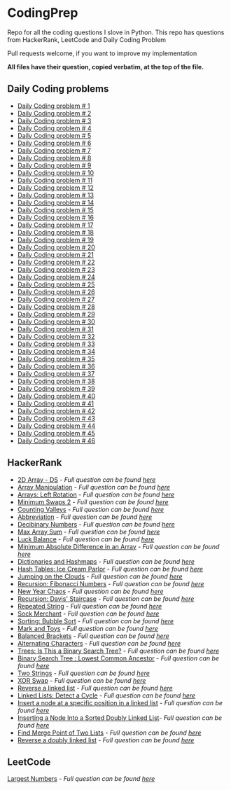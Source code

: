 # CodingPrep
Repo for all the coding questions I slove in Python.
This repo has questions from HackerRank, LeetCode and Daily Coding Problem

Pull requests welcome, if you want to improve my implementation

**All files have their question, copied verbatim, at the top of the file.**

## Daily Coding problems
- [Daily Coding problem # 1](DailyCodingProblem/1_Google_Two_Sum.py)
- [Daily Coding problem # 2](DailyCodingProblem/2_Uber_arrays_question.py)
- [Daily Coding problem # 3](DailyCodingProblem/3_Google_Serialize_BST.py)
- [Daily Coding problem # 4](DailyCodingProblem/4_Stripe_smallest_positive_number.py)
- [Daily Coding problem # 5](DailyCodingProblem/5_JaneStreet_functional_programming.py)
- [Daily Coding problem # 6](DailyCodingProblem/6_Google_XOR_linked_list.py)
- [Daily Coding problem # 7](DailyCodingProblem/7_Facebook_Decoding_porblem.py)
- [Daily Coding problem # 8](DailyCodingProblem/8_Google_Unival_trees.py)
- [Daily Coding problem # 9](DailyCodingProblem/9_Airbnb_NonAdjacent_Sum.py)
- [Daily Coding problem # 10](DailyCodingProblem/10_Apple_Job_Scheduler.py)
- [Daily Coding problem # 11](DailyCodingProblem/11_Twitter_AutoComplete.py)
- [Daily Coding problem # 12](DailyCodingProblem/12_Amazon_Staircase_problem.py)
- [Daily Coding problem # 13](DailyCodingProblem/13_Amazon_LongestDistinctSubstring.py)
- [Daily Coding problem # 14](DailyCodingProblem/14_Google_MonteCarlor_pi_Estimate.py)
- [Daily Coding problem # 15](DailyCodingProblem/15_UniformSampling_from_stream.py)
- [Daily Coding problem # 16](DailyCodingProblem/16_Twitter_log_orders.py)
- [Daily Coding problem # 17](DailyCodingProblem/17_Google_Longest_Absolute_Path.py)
- [Daily Coding problem # 18](DailyCodingProblem/18_Google_Max_of_Subarray.py)
- [Daily Coding problem # 19](DailyCodingProblem/19_Facebook_Builders_Min_Cost.py)
- [Daily Coding problem # 20](DailyCodingProblem/20_Intersecting_point_of_two_linkend_lists.py)
- [Daily Coding problem # 21](DailyCodingProblem/21_Snapchat_Number_of_Classrrooms.py)
- [Daily Coding problem # 22](DailyCodingProblem/22_MS_Sentence_from_Dict.py)
- [Daily Coding problem # 23](DailyCodingProblem/23_Google_Find_Min_Path.py)
- [Daily Coding problem # 24](DailyCodingProblem/24_Locking_Binary_tree.py)
- [Daily Coding problem # 25](DailyCodingProblem/25_Facebook_regular_expression.py)
- [Daily Coding problem # 26](DailyCodingProblem/26_Google_Remove_from_LinkedList.py)
- [Daily Coding problem # 27](DailyCodingProblem/27_balanced_brackets.py)
- [Daily Coding problem # 28](DailyCodingProblem/28_Palantir_Justtify_text.py)
- [Daily Coding problem # 29](DailyCodingProblem/29_Amazon_Run_length_encoding.py)
- [Daily Coding problem # 30](DailyCodingProblem/30_Facebook_Holding_capacity.py)
- [Daily Coding problem # 31](DailyCodingProblem/31_Google_Min_Edit_Distance.py)
- [Daily Coding problem # 32](DailyCodingProblem/32_Jane_Street_Currency_Arbitration.py)
- [Daily Coding problem # 33](DailyCodingProblem/33_MS_Running_Median.py)
- [Daily Coding problem # 34](DailyCodingProblem/34_Quora_Make_Palindrome.py)
- [Daily Coding problem # 35](DailyCodingProblem/35_Google_Arrange_Chars_in_Linear_time.py)
- [Daily Coding problem # 36](DailyCodingProblem/36_Dropbox_Find_Second_Largest_Node_in_BST.py)
- [Daily Coding problem # 37](DailyCodingProblem/37_Google_Power_Set.py)
- [Daily Coding problem # 38](DailyCodingProblem/38_Ms_N_Queens.py)
- [Daily Coding problem # 39](DailyCodingProblem/39_Dropbox_Conways_Game_of_Life.py)
- [Daily Coding problem # 40](DailyCodingProblem/40_Goolge_Find_Nonduplicate_Int.py)
- [Daily Coding problem # 41](DailyCodingProblem/41_Facebook_Find_valid_Itinerary.py)
- [Daily Coding problem # 42](DailyCodingProblem/42_Google_Find_subset_adding_to_k.py)
- [Daily Coding problem # 43](DailyCodingProblem/43_Amazon_Implement_Stack.py)
- [Daily Coding problem # 44](DailyCodingProblem/44_Google_Count_Inversions_In_Unsorted_List.py)
- [Daily Coding problem # 45](DailyCodingProblem/45_TwoSigma_Implement_Rand7_from_Rand5.py)
- [Daily Coding problem # 46](DailyCodingProblem/46_Amazon_Longest_Palindromic_Subsequence.py)

## HackerRank
- [2D Array - DS](2D_Array_HourGlassSum.py) - *Full question can be found [here](https://www.hackerrank.com/challenges/ctci-array-left-rotation/problem?h_l=interview&playlist_slugs%5B%5D%5B%5D=interview-preparation-kit&playlist_slugs%5B%5D%5B%5D=arrays)*
- [Array Manipulation](Array_manipulation.py) - *Full question can be found [here](https://www.hackerrank.com/challenges/crush/problem?h_l=interview&playlist_slugs%5B%5D=interview-preparation-kit&playlist_slugs%5B%5D=arrays)*
- [Arrays: Left Rotation](Arrays_LeftRotation.py) - *Full question can be found [here](https://www.hackerrank.com/challenges/ctci-array-left-rotation/problem?h_l=interview&playlist_slugs%5B%5D%5B%5D=interview-preparation-kit&playlist_slugs%5B%5D%5B%5D=arrays)*
- [Minimum Swaps 2](Arrays_MinSwaps.py) - *Full question can be found [here](https://www.hackerrank.com/challenges/minimum-swaps-2/problem?h_l=interview&playlist_slugs%5B%5D=interview-preparation-kit&playlist_slugs%5B%5D=arrays)*
- [Counting Valleys](Counting_Valleys.py) - *Full question can be found [here](https://www.hackerrank.com/challenges/counting-valleys/problem?h_l=interview&playlist_slugs%5B%5D=interview-preparation-kit&playlist_slugs%5B%5D=warmup)*
- [Abbreviation](Dynamic_Abbreviavtion.py) - *Full question can be found [here](https://www.hackerrank.com/challenges/abbr/problem?h_l=interview&playlist_slugs%5B%5D=interview-preparation-kit&playlist_slugs%5B%5D=dynamic-programming)*
- [Decibinary Numbers](Dynamic_Decibinary.py) - *Full question can be found [here](https://www.hackerrank.com/challenges/decibinary-numbers?h_l=interview&playlist_slugs%5B%5D=interview-preparation-kit&playlist_slugs%5B%5D=dynamic-programming)*
- [Max Array Sum](DynamicProg_MaxArraySum.py) - *Full question can be found [here](https://www.hackerrank.com/challenges/max-array-sum/problem?h_l=interview&playlist_slugs%5B%5D=interview-preparation-kit&playlist_slugs%5B%5D=dynamic-programming)*
- [Luck Balance](Greedy_Luck_Balance.py) - *Full question can be found [here](https://www.hackerrank.com/challenges/luck-balance/problem?h_l=interview&playlist_slugs%5B%5D=interview-preparation-kit&playlist_slugs%5B%5D=greedy-algorithms)*
- [Minimum Absolute Difference in an Array](Greedy_Minimum_Absolute_Difference_n_Array.py) - *Full question can be found [here](https://www.hackerrank.com/challenges/minimum-absolute-difference-in-an-array/problem?h_l=interview&playlist_slugs%5B%5D=interview-preparation-kit&playlist_slugs%5B%5D=greedy-algorithms)*
- [Dictionaries and Hashmaps](Hash_Tables_Ransom_Note.py) - *Full question can be found [here](https://www.hackerrank.com/challenges/ctci-ransom-note/problem?h_l=interview&playlist_slugs%5B%5D=interview-preparation-kit&playlist_slugs%5B%5D=dictionaries-hashmaps)*
- [Hash Tables: Ice Cream Parlor](HashTables_IceCream_Parlor.py) - *Full question can be found [here](https://www.hackerrank.com/challenges/ctci-ice-cream-parlor/problem?h_l=interview&playlist_slugs%5B%5D=interview-preparation-kit&playlist_slugs%5B%5D=search)*
- [Jumping on the Clouds](Jumping_on_the_Clouds.py) - *Full question can be found [here](https://www.hackerrank.com/challenges/jumping-on-the-clouds/problem)*
- [Recursion: Fibonacci Numbers](Fibonacci.py) - *Full question can be found [here](https://www.hackerrank.com/challenges/ctci-fibonacci-numbers/problem?h_l=interview&playlist_slugs%5B%5D=interview-preparation-kit&playlist_slugs%5B%5D=recursion-backtracking)*
- [New Year Chaos](NewYearChaos.py) - *Full question can be found [here](https://www.hackerrank.com/challenges/new-year-chaos/problem)*
- [Recursion: Davis' Staircase](Recursion_Davis_Staircase.py) - *Full question can be found [here](https://www.hackerrank.com/challenges/ctci-recursive-staircase/problem?h_l=interview&playlist_slugs%5B%5D=interview-preparation-kit&playlist_slugs%5B%5D=recursion-backtracking)*
- [Repeated String](Repeated_String.py) - *Full question can be found [here](https://www.hackerrank.com/challenges/repeated-string/problem?h_r=internal-search)*
- [Sock Merchant](Sock_Merchant.py) - *Full question can be found [here](https://www.hackerrank.com/challenges/sock-merchant/problem)*
- [Sorting: Bubble Sort](Sorting_Bubble_Sort.py) - *Full question can be found [here](https://www.hackerrank.com/challenges/ctci-bubble-sort/problem?h_l=interview&playlist_slugs%5B%5D=interview-preparation-kit&playlist_slugs%5B%5D=sorting)*
- [Mark and Toys](Sorting_Mark_and_toys.py) - *Full question can be found [here](https://www.hackerrank.com/challenges/mark-and-toys/problem?h_l=interview&playlist_slugs%5B%5D=interview-preparation-kit&playlist_slugs%5B%5D=sorting)*
- [Balanced Brackets](Stacks_n_Queues_Balanced_brackets.py) - *Full question can be found [here](https://www.hackerrank.com/challenges/balanced-brackets/problem)*
- [Alternating Characters](Strings_Alternating_Characters.py) - *Full question can be found [here](https://www.hackerrank.com/challenges/alternating-characters/problem)*
- [Trees: Is This a Binary Search Tree?](Trees_Is_This_a_Binary_Search_Tree.py) - *Full question can be found [here](https://www.hackerrank.com/challenges/ctci-is-binary-search-tree/problem)*
- [Binary Search Tree : Lowest Common Ancestor](Trees_Is_This_a_Binary_Search_Tree.py) - *Full question can be found [here](https://www.hackerrank.com/challenges/binary-search-tree-lowest-common-ancestor/problem)*
- [Two Strings](Two_Strings.py) - *Full question can be found [here](https://www.hackerrank.com/challenges/two-strings/problem)*
- [XOR Swap](XOR_swap.py) - *Full question can be found [here](https://www.hackerrank.com/topics/bitwise-xor)*
- [Reverse a linked list](Linked_Lists_ReverseLinkedList.py) - *Full question can be found [here](https://www.hackerrank.com/challenges/reverse-a-linked-list/problem)*
- [Linked Lists: Detect a Cycle](LinkedList_FindCycleInLinkedList.py) -  *Full question can be found [here](https://www.hackerrank.com/challenges/ctci-linked-list-cycle/problem)*
- [Insert a node at a specific position in a linked list](LinkedList_InsertNodeAtSpecificPosition.py) - *Full question can be found [here](https://www.hackerrank.com/challenges/insert-a-node-at-a-specific-position-in-a-linked-list/problem)*
- [Inserting a Node Into a Sorted Doubly Linked List](LinkedList_InsertNodeInSortedDoublyLinkedList.py)- *Full question can be found [here](https://www.hackerrank.com/challenges/insert-a-node-into-a-sorted-doubly-linked-list/problem)*
- [Find Merge Point of Two Lists](LinkedLists_FindMergePointOfTwoLists.py) - *Full question can be found [here](https://www.hackerrank.com/challenges/find-the-merge-point-of-two-joined-linked-lists/problem)*
- [Reverse a doubly linked list](LinkedLists_ReveserseDoublyLinkedList.py) - *Full question can be found [here](https://www.hackerrank.com/challenges/reverse-a-doubly-linked-list/problem)*

## LeetCode
[Largest Numbers](largest_number.py) - *Full question can be found [here](https://leetcode.com/problems/largest-number)*

